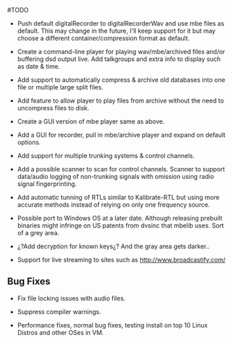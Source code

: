 #TODO

- Push default digitalRecorder to digitalRecorderWav and use mbe files as default. 
This may change in the future, I'll keep support for it but may choose a different
container/compression format as default. 

- Create a command-line player for playing wav/mbe/archived files and/or buffering dsd output live.  Add talkgroups
and extra info to display such as date & time. 

- Add support to automatically compress & archive old databases into one file or multiple large split files. 

- Add feature to allow player to play files from archive without the need to uncompress files to disk.

- Create a GUI version of mbe player same as above.

- Add a GUI for recorder, pull in mbe/archive player and expand on default options. 

- Add support for multiple trunking systems & control channels.

- Add a possible scanner to scan for control channels. Scanner to support data/audio logging
of non-trunking signals with omission using radio signal fingerprinting.

- Add automatic tunning of RTLs similar to Kalibrate-RTL but using more accurate methods instead of relying
on only one frequency source.

- Possible port to Windows OS at a later date. Although releasing prebuilt binaries might infringe
on US patents from dvsinc that mbelib uses. Sort of a grey area.

-  ¿?Add decryption for known keys¿?  And the gray area gets darker..

- Support for live streaming to sites such as http://www.broadcastify.com/

## Bug Fixes

- Fix file locking issues with audio files.

- Suppress compiler warnings.

- Performance fixes, normal bug fixes, testing install on top 10 Linux Distros and other OSes in VM.


